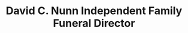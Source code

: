 ---
title: "David C. Nunn Independent Family Funeral Director"
url: /bingley/david-c-nunn-independent-family-funeral-director/
shop: Bestattungen
---